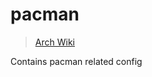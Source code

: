 # pacman

> [Arch Wiki](https://wiki.archlinux.org/index.php/pacman)

Contains pacman related config
